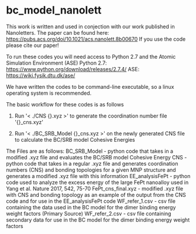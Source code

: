 # bc_model_nanolett
This work is written and used in conjection with our work published in Nanoletters.
The paper can be found here: https://pubs.acs.org/doi/10.1021/acs.nanolett.8b00670
If you use the code please cite our paper!

To run these codes you will need access to Python 2.7 and the Atomic Simulation Environment (ASE)
Python 2.7: https://www.python.org/download/releases/2.7.4/
ASE: https://wiki.fysik.dtu.dk/ase/

We have written the codes to be command-line executable, so a linux operating system is recommended.

The basic workflow for these codes is as follows

1. Run '< ./CNS {}.xyz >' to generate the coordination number file '{}_cns.xyz'

2. Run '< ./BC_SRB_Model {}_cns.xyz >' on the newly generated CNS file to calculate the BC/SRB model Cohesive Energies 

The Files are as follows:
BC_SRB_Model - python code that takes in a modified .xyz file and evaluates the BC/SRB model Cohesive Energy
CNS - python code that takes in a regular .xyz file and generates coordination numbers (CNS) and bonding topologies for a given MNP structure and generates a modified .xyz file with this information
EE_analysisFePt - python code used to analyze the excess energy of the large FePt nanoalloy used in Yang et al. Nature 2017, 542, 75-70
FePt_cns_final.xyz - modified .xyz file with CNS and bonding topology as an example of the output from the CNS code and for use in the EE_analysisFePt code
WF_refer_1.csv - csv file containing the data used in the BC model for the dimer binding energy weight factors (Primary Source)
WF_refer_2.csv - csv file containing secondary data for use in the BC model for the dimer binding energy weight factors
